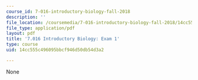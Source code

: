 ```yaml
---
course_id: 7-016-introductory-biology-fall-2018
description: ''
file_location: /coursemedia/7-016-introductory-biology-fall-2018/14cc555c496095bbcf946d50db54d3a2_MIT7_016F18exam1.pdf
file_type: application/pdf
layout: pdf
title: '7.016 Introductory Biology: Exam 1'
type: course
uid: 14cc555c496095bbcf946d50db54d3a2

---
```

None